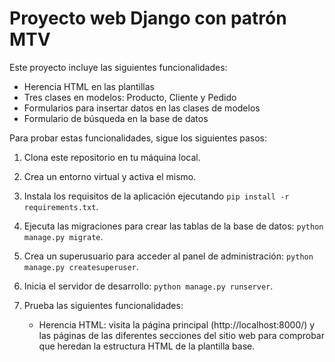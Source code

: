 # Proyecto web Django con patrón MTV

Este proyecto incluye las siguientes funcionalidades:

- Herencia HTML en las plantillas
- Tres clases en modelos: Producto, Cliente y Pedido
- Formularios para insertar datos en las clases de modelos
- Formulario de búsqueda en la base de datos

Para probar estas funcionalidades, sigue los siguientes pasos:

1. Clona este repositorio en tu máquina local.
2. Crea un entorno virtual y activa el mismo.
3. Instala los requisitos de la aplicación ejecutando `pip install -r requirements.txt`.
4. Ejecuta las migraciones para crear las tablas de la base de datos: `python manage.py migrate`.
5. Crea un superusuario para acceder al panel de administración: `python manage.py createsuperuser`.
6. Inicia el servidor de desarrollo: `python manage.py runserver`.
7. Prueba las siguientes funcionalidades:

   - Herencia HTML: visita la página principal (http://localhost:8000/) y las páginas de las diferentes secciones del sitio web para comprobar que heredan la estructura HTML de la plantilla base.


